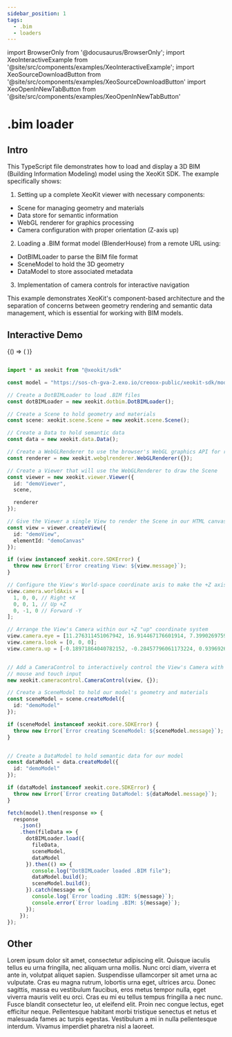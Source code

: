 ```yaml
---
sidebar_position: 1
tags:
  - .bim
  - loaders
---
```


import BrowserOnly from '@docusaurus/BrowserOnly';
import XeoInteractiveExample from '@site/src/components/examples/XeoInteractiveExample';
import XeoSourceDownloadButton from '@site/src/components/examples/XeoSourceDownloadButton'
import XeoOpenInNewTabButton from '@site/src/components/examples/XeoOpenInNewTabButton'

# .bim loader

## Intro

This TypeScript file demonstrates how to load and display a 3D BIM (Building Information Modeling) model using the XeoKit SDK. The example specifically shows:


1. Setting up a complete XeoKit viewer with necessary components:

- Scene for managing geometry and materials
- Data store for semantic information
- WebGL renderer for graphics processing
- Camera configuration with proper orientation (Z-axis up)

2. Loading a .BIM format model (BlenderHouse) from a remote URL using:

- DotBIMLoader to parse the BIM file format
- SceneModel to hold the 3D geometry
- DataModel to store associated metadata

3. Implementation of camera controls for interactive navigation

This example demonstrates XeoKit's component-based architecture and the separation of concerns between geometry rendering and semantic data management, which is essential for working with BIM models.

## Interactive Demo

<XeoOpenInNewTabButton filePath="http://localhost:5173/src/DotBIMLoader_BlenderHouse/index.html" />

<BrowserOnly>
{() => (
 <XeoInteractiveExample filePath="http://localhost:5173/src/DotBIMLoader_BlenderHouse/index.html" />
)}
</BrowserOnly>

<!-- <XeoSourceDownloadButton filePath="/home/dabomian/Dev/creoox/xeokit-docs/content-generators/sdk/inputs/DotBIMLoader_BlenderHouse/main.ts" /> -->

```ts

import * as xeokit from "@xeokit/sdk"

const model = "https://sos-ch-gva-2.exo.io/creoox-public/xeokit-sdk/models/BlenderHouse/dotbim/model.bim"

// Create a DotBIMLoader to load .BIM files
const dotBIMLoader = new xeokit.dotbim.DotBIMLoader();

// Create a Scene to hold geometry and materials
const scene: xeokit.scene.Scene = new xeokit.scene.Scene();

// Create a Data to hold semantic data
const data = new xeokit.data.Data();

// Create a WebGLRenderer to use the browser's WebGL graphics API for rendering
const renderer = new xeokit.webglrenderer.WebGLRenderer({});

// Create a Viewer that will use the WebGLRenderer to draw the Scene
const viewer = new xeokit.viewer.Viewer({
  id: "demoViewer",
  scene,

  renderer
});

// Give the Viewer a single View to render the Scene in our HTML canvas element
const view = viewer.createView({
  id: "demoView",
  elementId: "demoCanvas"
});

if (view instanceof xeokit.core.SDKError) {
  throw new Error(`Error creating View: ${view.message}`);
}

// Configure the View's World-space coordinate axis to make the +Z axis "up"
view.camera.worldAxis = [
  1, 0, 0, // Right +X
  0, 0, 1, // Up +Z
  0, -1, 0 // Forward -Y
];

// Arrange the View's Camera within our +Z "up" coordinate system
view.camera.eye = [11.276311451067942, 16.914467176601914, 7.399026975905038];
view.camera.look = [0, 0, 0];
view.camera.up = [-0.18971864040782152, -0.28457796061173224, 0.9396926209223285];


// Add a CameraControl to interactively control the View's Camera with keyboard,
// mouse and touch input
new xeokit.cameracontrol.CameraControl(view, {});

// Create a SceneModel to hold our model's geometry and materials
const sceneModel = scene.createModel({
  id: "demoModel"
});

if (sceneModel instanceof xeokit.core.SDKError) {
  throw new Error(`Error creating SceneModel: ${sceneModel.message}`);
}


// Create a DataModel to hold semantic data for our model
const dataModel = data.createModel({
  id: "demoModel"
});

if (dataModel instanceof xeokit.core.SDKError) {
  throw new Error(`Error creating DataModel: ${dataModel.message}`);
}

fetch(model).then(response => {
  response
    .json()
    .then(fileData => {
      dotBIMLoader.load({
        fileData,
        sceneModel,
        dataModel
      }).then(() => {
        console.log("DotBIMLoader loaded .BIM file");
        dataModel.build();
        sceneModel.build();
      }).catch(message => {
        console.log(`Error loading .BIM: ${message}`);
        console.error(`Error loading .BIM: ${message}`);
      });
    });
});


```

## Other

Lorem ipsum dolor sit amet, consectetur adipiscing elit. Quisque iaculis tellus eu urna fringilla, nec aliquam urna mollis. Nunc orci diam, viverra et ante in, volutpat aliquet sapien. Suspendisse ullamcorper sit amet urna ac vulputate. Cras eu magna rutrum, lobortis urna eget, ultrices arcu. Donec sagittis, massa eu vestibulum faucibus, eros metus tempor nulla, eget viverra mauris velit eu orci. Cras eu mi eu tellus tempus fringilla a nec nunc. Fusce blandit consectetur leo, ut eleifend elit. Proin nec congue lectus, eget efficitur neque. Pellentesque habitant morbi tristique senectus et netus et malesuada fames ac turpis egestas. Vestibulum a mi in nulla pellentesque interdum. Vivamus imperdiet pharetra nisl a laoreet.
